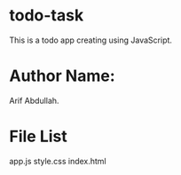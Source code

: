 # todo-task
This is a todo app creating using JavaScript.

# Author Name:
Arif Abdullah.

# File List
app.js
style.css
index.html